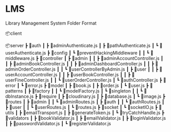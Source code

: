 # LMS
Library Management System
Folder Format

📦client

📦server
 ┣ 📂auth
 ┃ ┣ 📜adminAuthenticate.js
 ┃ ┣ 📜pathAuthenticate.js
 ┃ ┗ 📜userAuthenticate.js
 ┣ 📂config
 ┃ ┗ 📂preventHackingMiddleware
 ┃ ┃ ┗ 📜middleware.js
 ┣ 📂controller
 ┃ ┣ 📂admin
 ┃ ┃ ┣ 📜adminAccountController.js
 ┃ ┃ ┣ 📜adminBookController.js
 ┃ ┃ ┣ 📜adminDashboardController.js
 ┃ ┃ ┣ 📜adminOrderController.js
 ┃ ┃ ┗ 📜userControllerByAdmin.js
 ┃ ┣ 📂user
 ┃ ┃ ┣ 📜userAccountController.js
 ┃ ┃ ┣ 📜userBookController.js
 ┃ ┃ ┣ 📜userFineController.js
 ┃ ┃ ┗ 📜userOrderController.js
 ┃ ┗ 📜authController.js
 ┣ 📂error
 ┃ ┗ 📜error.js
 ┣ 📂model
 ┃ ┣ 📜book.js
 ┃ ┣ 📜order.js
 ┃ ┗ 📜user.js
 ┣ 📂patterns
 ┃ ┣ 📂factory
 ┃ ┃ ┗ 📜modelFactory.js
 ┃ ┗ 📂singleton
 ┃ ┃ ┗ 📜dbInstance.js
 ┣ 📂require
 ┃ ┣ 📜cloudinary.js
 ┃ ┣ 📜database.js
 ┃ ┗ 📜image.js
 ┣ 📂routes
 ┃ ┣ 📂admin
 ┃ ┃ ┗ 📜adminRoutes.js
 ┃ ┣ 📂auth
 ┃ ┃ ┗ 📜authRoutes.js
 ┃ ┣ 📂user
 ┃ ┃ ┗ 📜userRoutes.js
 ┃ ┗ 📜routes.js
 ┣ 📂socket
 ┃ ┗ 📜socketIO.js
 ┣ 📂utils
 ┃ ┣ 📜emailTransport.js
 ┃ ┣ 📜generateToken.js
 ┃ ┗ 📜tryCatchHandle.js
 ┣ 📂validators
 ┃ ┣ 📜bookValidator.js
 ┃ ┣ 📜emailValidator.js
 ┃ ┣ 📜loginValidator.js
 ┃ ┣ 📜passwordValidator.js
 ┃ ┗ 📜registerValidator.js
 
